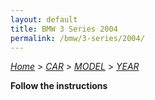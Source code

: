 ```yaml
---
layout: default
title: BMW 3 Series 2004
permalink: /bmw/3-series/2004/
---
```

[*Home*](/) > [*CAR*](/car/) > [*MODEL*](/car/model/) > [*YEAR*](/car/model/year/)

**Follow the instructions**
